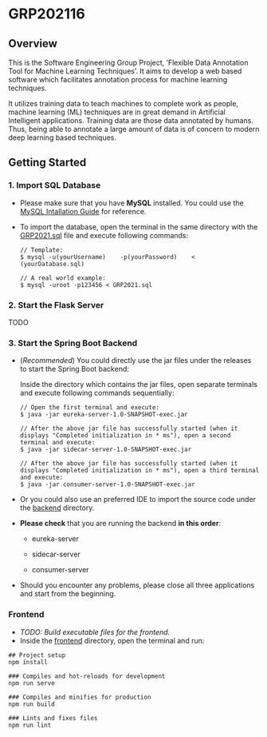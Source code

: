 # GRP202116

## Overview

This is the Software Engineering Group Project, ’Flexible Data Annotation Tool for Machine
Learning Techniques’. It aims to develop a web based software which facilitates annotation
process for machine learning techniques. 

It utilizes training data to teach machines to complete work as people, machine learning (ML)
techniques are in great demand in Artificial Intelligent applications. Training data are
those data annotated by humans. Thus, being able to annotate a large amount of data
is of concern to modern deep learning based techniques.



## Getting Started

### 1. Import SQL Database

+ Please make sure that you have **MySQL** installed. You could use the [MySQL Intallation Guide](https://dev.mysql.com/doc/mysql-installation-excerpt/5.7/en/) for reference.

+ To import the database, open the terminal in the same directory with the  [GRP2021.sql](./SQL/GRP2021.sql) file and execute following commands:

  ```
  // Template:
  $ mysql -u(yourUsername)    -p(yourPassword)    <  (yourDatabase.sql)
  
  // A real world example:
  $ mysql -uroot -p123456 < GRP2021.sql
  ```

  

### 2. Start the Flask Server

TODO

### 3. Start the Spring Boot Backend

+ (*Recommended*) You could directly use the jar files under the releases to start the Spring Boot backend:

  Inside the directory which contains the jar files, open separate terminals and execute following commands sequentially:

  ```
  // Open the first terminal and execute:
  $ java -jar eureka-server-1.0-SNAPSHOT-exec.jar
  
  // After the above jar file has successfully started (when it displays "Completed initialization in * ms"), open a second terminal and execute:
  $ java -jar sidecar-server-1.0-SNAPSHOT-exec.jar
  
  // After the above jar file has successfully started (when it displays "Completed initialization in * ms"), open a third terminal and execute:
  $ java -jar consumer-server-1.0-SNAPSHOT-exec.jar
  ```

+ Or you could also use an preferred IDE to import the source code under the [backend](./backend/) directory.

+ **Please check** that you are running the backend **in this order**:

  + eureka-server

  + sidecar-server

  + consumer-server

* Should you encounter any problems, please close all three applications and start from the beginning.

### Frontend

+ _TODO: Build executable files for the frontend._
+ Inside the [frontend](./frontend/) directory, open the terminal and run:

```
## Project setup
npm install

### Compiles and hot-reloads for development
npm run serve

### Compiles and minifies for production
npm run build

### Lints and fixes files
npm run lint
```


